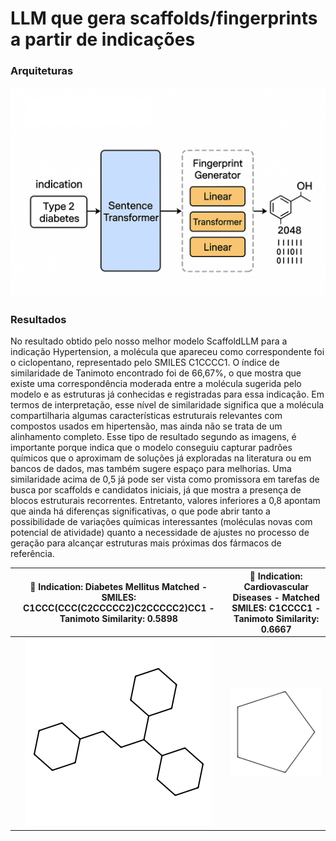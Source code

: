 # LLM que gera scaffolds/fingerprints a partir de indicações
### Arquiteturas

<p align="center">
<img src="./figs/LLM%20Image%2031%20de%20ago.%20de%202025%2C%2015_17_37.png" width="650px"></img>
</p>



### Resultados
No resultado obtido pelo nosso melhor modelo ScaffoldLLM  para a indicação Hypertension, a molécula que apareceu como correspondente foi o ciclopentano, representado pelo SMILES C1CCCC1. O índice de similaridade de Tanimoto encontrado foi de 66,67%, o que mostra que existe uma correspondência moderada entre a molécula sugerida pelo modelo e as estruturas já conhecidas e registradas para essa indicação. Em termos de interpretação, esse nível de similaridade significa que a molécula compartilharia algumas características estruturais relevantes com compostos usados em hipertensão, mas ainda não se trata de um alinhamento completo.
Esse tipo de resultado segundo as imagens, é importante porque indica que o modelo conseguiu capturar padrões químicos que o aproximam de soluções já exploradas na literatura ou em bancos de dados, mas também sugere espaço para melhorias. Uma similaridade acima de 0,5 já pode ser vista como promissora em tarefas de busca por scaffolds e candidatos iniciais, já que mostra a presença de blocos estruturais recorrentes. Entretanto, valores inferiores a 0,8 apontam que ainda há diferenças significativas, o que pode abrir tanto a possibilidade de variações químicas interessantes (moléculas novas com potencial de atividade) quanto a necessidade de ajustes no processo de geração para alcançar estruturas mais próximas dos fármacos de referência.



📌 Indication: Diabetes Mellitus Matched  - SMILES: C1CCC(CCC(C2CCCCC2)C2CCCCC2)CC1 - Tanimoto Similarity: 0.5898    |  📌 Indication: Cardiovascular Diseases - Matched SMILES: C1CCCC1 - Tanimoto Similarity: 0.6667
:-------------------------:|:-------------------------:
![](https://github.com/simonessantos/ScaffoldLLM/blob/main/figs/indication0.png) |  ![](https://github.com/simonessantos/ScaffoldLLM/blob/main/figs/indication1.png) 

